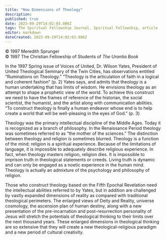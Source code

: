 ```yaml
---
title: "New Dimensions of Theology"
description: 
published: true
date: 2023-09-29T14:02:03.086Z
tags: The Spiritual Fellowship Journal, Spiritual Fellowship, article
editor: markdown
dateCreated: 2023-09-29T14:02:03.086Z
---
```


<p class="v-card v-sheet theme--light gray lighten-3 px-2">© 1997 Meredith Sprunger<br>© 1997 The Christian Fellowship of Students of <i>The Urantia Book</i></p>

In the 1997 Spring issue of Voices of United, Dr. Wilson Yates, President of United Theological Seminary of the Twin Cities, has observations entitled “Ruminations on Theology.” “Theology is the articulation of faith in a logical and coherent fashion” (p. 2) Yates says, and admits that theology is a human undertaking that has limits of wisdom. He envisions theology as an attempt to shape a prophetic view of the world. To achieve this construct we need to have the frames of reference of the historian, the social scientist, the humanist, and the artist along with communication abilities. “To construct theology is finally a human endeavor whose end is to help create a world that will be well-pleasing in the eyes of God.” (p. 3)

Theology was the primary intellectual discipline of the Middle Ages. Today it is recognized as a branch of philosophy. In the Renaissance Period theology was sometimes referred to as “the mother of the sciences.” The distinction between theology and religion is sometimes blurred. Theology is a function of the mind; religion is a spiritual experience. Because of the limitations of language, it is impossible to adequately describe religious experience. In fact, when theology masters religion, religion dies. It is impossible to imprison truth in theological statements or creeds. Living truth is dynamic and can only be engaged as a noetic experience in the human mind. Theology is actually an admixture of the psychology and philosophy of religion.

Those who construct theology based on the Fifth Epochal Revelation need the intellectual abilities referred to by Yates, but in addition are challenged by vastly expanded dimensions of reality as compared with traditional theological perimeters. The enlarged views of Deity and Reality, universe cosmology, the ascension plan of human destiny, along with a new presentation of the pre-incarnation and post-resurrection personality of Jesus will stretch the potentials of theological thinking to their limits over the next thousand years. These enlarged dimensions in theological thinking are so extensive that they will create a new theological-religious paradigm and a new period of cultural creativity.